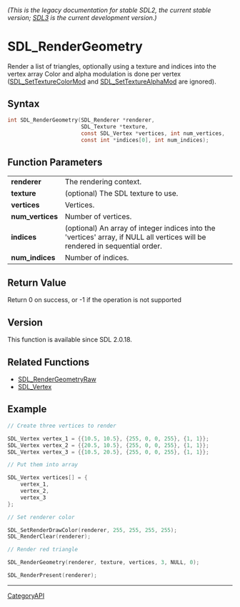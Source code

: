 ###### (This is the legacy documentation for stable SDL2, the current stable version; [SDL3](https://wiki.libsdl.org/SDL3/) is the current development version.)
# SDL_RenderGeometry

Render a list of triangles, optionally using a texture and indices into the vertex array Color and alpha modulation is done per vertex ([SDL_SetTextureColorMod](SDL_SetTextureColorMod) and [SDL_SetTextureAlphaMod](SDL_SetTextureAlphaMod) are ignored).

## Syntax

```c
int SDL_RenderGeometry(SDL_Renderer *renderer,
                       SDL_Texture *texture,
                       const SDL_Vertex *vertices, int num_vertices,
                       const int *indices[0], int num_indices);

```

## Function Parameters

|                      |                                                                                                                              |
| -------------------- | ---------------------------------------------------------------------------------------------------------------------------- |
| **renderer**         | The rendering context.                                                                                                       |
| **texture**          | (optional) The SDL texture to use.                                                                                           |
| **vertices**         | Vertices.                                                                                                                    |
| **num_vertices**     | Number of vertices.                                                                                                          |
| **indices**          | (optional) An array of integer indices into the 'vertices' array, if NULL all vertices will be rendered in sequential order. |
| **num_indices**      | Number of indices.                                                                                                           |

## Return Value

Return 0 on success, or -1 if the operation is not supported

## Version

This function is available since SDL 2.0.18.

## Related Functions

* [SDL_RenderGeometryRaw](SDL_RenderGeometryRaw)
* [SDL_Vertex](SDL_Vertex)


## Example

```c
// Create three vertices to render

SDL_Vertex vertex_1 = {{10.5, 10.5}, {255, 0, 0, 255}, {1, 1}};
SDL_Vertex vertex_2 = {{20.5, 10.5}, {255, 0, 0, 255}, {1, 1}};
SDL_Vertex vertex_3 = {{10.5, 20.5}, {255, 0, 0, 255}, {1, 1}};

// Put them into array

SDL_Vertex vertices[] = {
    vertex_1,
    vertex_2,
    vertex_3
};

// Set renderer color

SDL_SetRenderDrawColor(renderer, 255, 255, 255, 255);
SDL_RenderClear(renderer);

// Render red triangle

SDL_RenderGeometry(renderer, texture, vertices, 3, NULL, 0);

SDL_RenderPresent(renderer);

```

----
[CategoryAPI](CategoryAPI)


